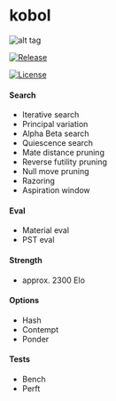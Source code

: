 # kobol
![alt tag](https://raw.githubusercontent.com/maxivolkov/kobol/main/kobol.png)

[![Release][release-badge]][release-link]
  
[![License][license-badge]][license-link]

#### Search
- Iterative search
- Principal variation
- Alpha Beta search
- Quiescence search
- Mate distance pruning
- Reverse futility pruning
- Null move pruning
- Razoring
- Aspiration window

#### Eval
- Material eval
- PST eval

#### Strength
- approx. 2300 Elo
  
#### Options
- Hash
- Contempt
- Ponder

#### Tests
- Bench
- Perft

[release-badge]:https://img.shields.io/github/v/release/maxivolkov/kobol?&label=official%20release
[release-link]:https://github.com/maxivolkov/kobol/releases/latest
[license-badge]:https://img.shields.io/github/license/maxivolkov/kobol?&label=license&color=blue
[license-link]:https://github.com/maxivolkov/kobol/blob/main/LICENSE
